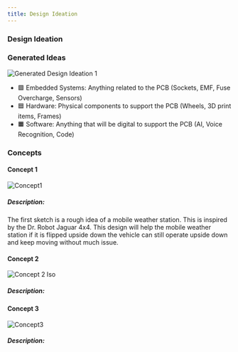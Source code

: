 ```yaml
---
title: Design Ideation
---
```


### Design Ideation

### Generated Ideas
![Generated Design Ideation 1](https://github.com/EGR314-Spring2024-Team303/EGR314-Spring2024-Team303.github.io/assets/39510849/75b2595d-4acb-4b2a-b16c-8d92846148a0)


* 🟩 Embedded Systems: Anything related to the PCB (Sockets, EMF, Fuse Overcharge, Sensors)
* 🟦 Hardware: Physical components to support the PCB (Wheels, 3D print items, Frames) 
* 🟧 Software: Anything that will be digital to support the PCB (AI, Voice Recognition, Code)

### Concepts
#### Concept 1
![Concept1](https://github.com/EGR314-Spring2024-Team303/EGR314-Spring2024-Team303.github.io/assets/39510849/88a70d1b-fcb9-4aa8-82bf-23aee8d07889)
##### Description:
The first sketch is a rough idea of a mobile weather station. This is inspired by the Dr. Robot Jaguar 4x4. This design will help the mobile weather station if it is flipped upside down the vehicle can still operate upside down and keep moving without much issue.
#### Concept 2
![Concept 2 Iso](https://github.com/EGR314-Spring2024-Team303/EGR314-Spring2024-Team303.github.io/assets/39510849/92a647dd-9664-4cf1-a2a5-1bbe4c46a54e)
##### Description:
#### Concept 3
![Concept3](https://github.com/EGR314-Spring2024-Team303/EGR314-Spring2024-Team303.github.io/assets/39510849/46b365b9-fa93-49db-ab1e-e9d680756157)
##### Description:




